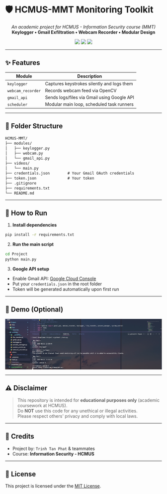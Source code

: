 
# 🛡️ HCMUS-MMT Monitoring Toolkit

<p align="center">
  <em>An academic project for HCMUS - Information Security course (MMT)</em><br>
  <strong>Keylogger • Gmail Exfiltration • Webcam Recorder • Modular Design</strong>
</p>

<p align="center">
  <img src="https://img.shields.io/badge/Python-3.10+-blue?style=flat-square">
  <img src="https://img.shields.io/badge/Status-For%20educational%20use%20only-red?style=flat-square">
  <img src="https://img.shields.io/badge/License-MIT-green?style=flat-square">
</p>

---

## ✨ Features

| Module           | Description                                 |
|------------------|---------------------------------------------|
| `keylogger`      | Captures keystrokes silently and logs them  |
| `webcam_recorder`| Records webcam feed via OpenCV              |
| `gmail_api`      | Sends logs/files via Gmail using Google API |
| `scheduler`      | Modular main loop, scheduled task runners   |

---

## 🧱 Folder Structure

```
HCMUS-MMT/
├── modules/
│   ├── keylogger.py
│   ├── webcam.py
│   └── gmail_api.py
├── videos/
│   └── main.py
├── credentials.json        # Your Gmail OAuth credentials
├── token.json              # Your token
├── .gitignore
├── requirements.txt
└── README.md
```

---

## 🚀 How to Run

1. **Install dependencies**

```bash
pip install -r requirements.txt
```

2. **Run the main script**

```bash
cd Project
python main.py
```

3. **Google API setup**

- Enable Gmail API: [Google Cloud Console](https://console.cloud.google.com/)
- Put your `credentials.json` in the root folder
- Token will be generated automatically upon first run

---

## 🎥 Demo (Optional)
![Demo](images/demo.png)

---

## ⚠️ Disclaimer

> This repository is intended for **educational purposes only** (academic coursework at HCMUS).  
> Do **NOT** use this code for any unethical or illegal activities.  
> Please respect others' privacy and comply with local laws.

---

## 🧠 Credits

- Project by: `Trinh Tan Phat` & teammates  
- Course: **Information Security - HCMUS**

---

## 📜 License

This project is licensed under the [MIT License](LICENSE).
